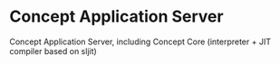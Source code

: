 # Concept Application Server
Concept Application Server, including Concept Core (interpreter + JIT compiler based on sljit)
